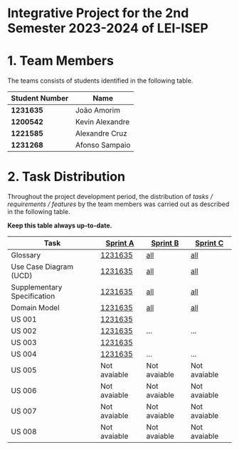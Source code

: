 # Integrative Project for the 2nd Semester 2023-2024 of LEI-ISEP

# 1. Team Members

The teams consists of students identified in the following table.

| Student Number | Name            |
|----------------|-----------------|
| **1231635**    | João Amorim     |
| **1200542**    | Kevin Alexandre |
| **1221585**    | Alexandre Cruz  |
| **1231268**    | Afonso Sampaio  |

# 2. Task Distribution ###

Throughout the project development period, the distribution of _tasks / requirements / features_ by the team members
was carried out as described in the following table.

**Keep this table always up-to-date.**

| Task                        | [Sprint A](sprintA/us004/Readme.md)                                                                  | [Sprint B](sprintB/Readme.md)                                                              | [Sprint C](sprintC/Readme.md)                                                              |
|-----------------------------|------------------------------------------------------------------------------------------------|--------------------------------------------------------------------------------------------|--------------------------------------------------------------------------------------------|
| Glossary                    | [1231635](sprintA/global-artifacts/01.requirements-engineering/glossary.md)                    | [all](sprintB/global-artifacts/01.engineering-requirements/glossary.md)                    | [all](sprintC/global-artifacts/01.engineering-requirements/glossary.md)                    |
| Use Case Diagram (UCD)      | [1231635](sprintA/global-artifacts/01.requirements-engineering/use-case-diagram.md)            | [all](sprintB/global-artifacts/01.engineering-requirements/use-case-diagram.md)            | [all](sprintC/global-artifacts/01.engineering-requirements/use-case-diagram.md)            |
| Supplementary Specification | [1231635](sprintA/global-artifacts/01.requirements-engineering/supplementary-specification.md) | [all](sprintB/global-artifacts/01.engineering-requirements/supplementary-specification.md) | [all](sprintC/global-artifacts/01.engineering-requirements/supplementary-specification.md) |
| Domain Model                | [1231635](sprintA/global-artifacts/02.analysis/analysis.md)                                    | [all](sprintB/global-artifacts/02.analysis/analysis.md)                                    | [all](sprintC/global-artifacts/02.analysis/analysis.md)                                    |
| US 001                      | [1231635](sprintA/us001/Readme.md)                                                             |                                                                                            |                                                                                            |
| US 002                      | [1231635](...)                                                                                 | ...                                                                                        | ...                                                                                        |
| US 003                      | [1231635](sprintA/us006/Readme.md)                                                             |                                                                                            |                                                                                            |
| US 004                      | [1231635](...)                                                                                 | ...                                                                                        | ...                                                                                        |
| US 005                      | Not avaiable                                                                                   | Not avaiable                                                                                           | Not avaiable                                                                                           |
| US 006                      | Not avaiable                                                                                   | Not avaiable                                                                                           | Not avaiable                                                                                           |
| US 007                      | Not avaiable                                                                                   | Not avaiable                                                                                           | Not avaiable                                                                                           |
| US 008                      | Not avaiable                                                                                   | Not avaiable                                                                                           | Not avaiable                                                                                           |